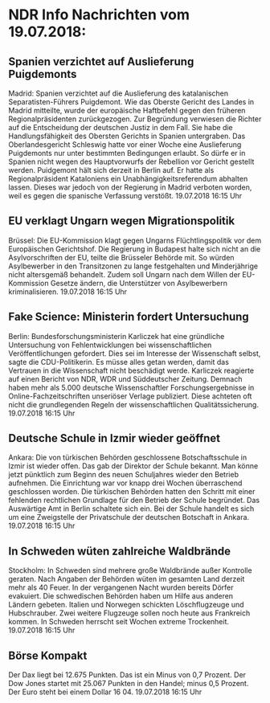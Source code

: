 # NDR Info Nachrichten vom 19.07.2018:


## Spanien verzichtet auf  Auslieferung Puigdemonts
Madrid: Spanien verzichtet auf die Auslieferung des katalanischen Separatisten-Führers Puigdemont. Wie das Oberste Gericht des Landes in Madrid mitteilte, wurde der europäische Haftbefehl gegen den früheren Regionalpräsidenten zurückgezogen. Zur Begründung verwiesen die Richter auf die Entscheidung der deutschen Justiz in dem Fall. Sie habe die Handlungsfähigkeit des Obersten Gerichts in Spanien untergraben. Das Oberlandesgericht Schleswig hatte vor einer Woche eine Auslieferung Puigdemonts nur unter bestimmten Bedingungen erlaubt. So dürfe er in Spanien nicht wegen des Hauptvorwurfs der Rebellion vor Gericht gestellt werden. Puidgemont hält sich derzeit in Berlin auf. Er hatte als Regionalpräsident Kataloniens ein Unabhängigkeitsreferendum abhalten lassen. Dieses war jedoch von der Regierung in Madrid verboten worden, weil es gegen die spanische Verfassung verstößt. 19.07.2018 16:15 Uhr 

## EU verklagt Ungarn wegen Migrationspolitik
Brüssel: Die EU-Kommission klagt gegen Ungarns Flüchtlingspolitik vor dem Europäischen Gerichtshof. Die Regierung in Budapest halte sich nicht an die Asylvorschriften der EU, teilte die Brüsseler Behörde mit. So würden Asylbewerber in den Transitzonen zu lange festgehalten und Minderjährige nicht altersgemäß behandelt. Zudem soll Ungarn nach dem Willen der EU-Kommission Gesetze ändern, die Unterstützer von Asylbewerbern kriminalisieren. 19.07.2018 16:15 Uhr 

## Fake Science: Ministerin fordert Untersuchung
Berlin: Bundesforschungsministerin Karliczek hat eine gründliche Untersuchung von Fehlentwicklungen bei wissenschaftlichen Veröffentlichungen gefordert. Dies sei im Interesse der Wissenschaft selbst, sagte die CDU-Politikerin. Es müsse alles getan werden, damit das Vertrauen in die Wissenschaft nicht beschädigt werde. Karliczek reagierte auf einen Bericht von NDR, WDR und Süddeutscher Zeitung. Demnach haben mehr als 5.000 deutsche Wissenschaftler Forschungsergebnisse in Online-Fachzeitschriften unseriöser Verlage publiziert. Diese achteten oft nicht die grundlegenden Regeln der wissenschaftlichen Qualitätssicherung. 19.07.2018 16:15 Uhr 

## Deutsche Schule in Izmir wieder geöffnet
Ankara:    Die von türkischen Behörden geschlossene Botschaftsschule in Izmir ist wieder offen. Das gab der Direktor der Schule bekannt. Man könne jetzt pünktlich zum Beginn des neuen Schuljahres wieder den Betrieb aufnehmen. Die Einrichtung war vor knapp drei Wochen überraschend geschlossen worden. Die türkischen Behörden hatten den Schritt mit einer fehlenden rechtlichen Grundlage für den Betrieb der Schule begründet. Das Auswärtige Amt in Berlin schaltete sich ein. Bei der Schule handelt es sich um eine Zweigstelle der Privatschule der deutschen Botschaft in Ankara. 19.07.2018 16:15 Uhr 

## In Schweden wüten zahlreiche Waldbrände
Stockholm: In Schweden sind mehrere große Waldbrände außer Kontrolle geraten. Nach Angaben der Behörden wüten im gesamten Land derzeit mehr als 40 Feuer. In der vergangenen Nacht wurden bereits Dörfer evakuiert. Die schwedischen Behörden haben um Hilfe aus anderen Ländern gebeten. Italien und Norwegen schickten Löschflugzeuge und Hubschrauber. Zwei weitere Flugzeuge sollen noch heute aus Frankreich kommen. In Schweden herrscht seit Wochen extreme Trockenheit. 19.07.2018 16:15 Uhr 

## Börse Kompakt
Der Dax liegt bei 12.675 Punkten. Das ist ein Minus von 0,7 Prozent. Der Dow Jones startet mit 25.067 Punkten in den Handel; minus 0,5 Prozent. Der Euro steht bei einem Dollar 16 04. 19.07.2018 16:15 Uhr 
